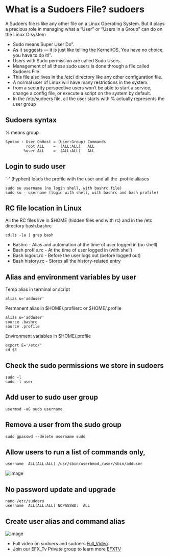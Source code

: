 # What is a Sudoers File? sudoers
 A Sudoers file is like any other file on a Linux Operating System. But it plays a precious role in managing what a “User” or “Users in a Group” can do on the Linux O system
- Sudo means Super User Do”. 
- As it suggests — it is just like telling the Kernel/OS, You have no choice,  you have to do it!”.
- Users with Sudo permission are called Sudo Users. 
- Management of all these sudo users is done through a file called Sudoers File
- This file also lives in the /etc/ directory like any other configuration file.
- A normal user of Linux will have many restrictions in the system.
- from a security perspective users won’t be able to start a service, change a config file, or execute a script on the system by default.
- In the /etc/sudoers file, all the user starts with % actually represents the user group

## Sudoers syntax
% means group
```
Syntax : User OnHost = (User:Group) Commands
         root ALL    =  (ALL:ALL)   ALL
        %user ALL    =  (ALL:ALL)   ALL
```

## Login to sudo user

'-' (hyphen) loads the profile with the user and all the .profile aliases 
```
sudo su username (no login shell, with bashrc file)
sudo su - username (login with shell, with bashrc and bash profile)
```

##  RC file location in Linux
All the RC files live in $HOME (hidden files end with rc) and in the /etc directory bash.bashrc
```
cd;ls -la | grep bash
```
- Bashrc - Alias and automation at the time of user logged in (no shell)
- Bash profile.rc - At the time of user logged in (with shell)
- Bash logout.rc - Before the user logs out (before logged out)
- Bash history.rc - Stores all the history-related entry

## Alias and environment variables by user
 Temp alias in terminal or script
```
alias u='adduser'
```
 Permanent alias in $HOME/.profilerc or $HOME/.profile
```
alias u='adduser'
source .bashrc
source .profile

```
Environment variables in $HOME/.profile
```
export E='/etc/'
cd $E
```

## Check the sudo permissions we store in sudoers 
```
sudo -l
sudo -l user
```

## Add user to sudo user group
```
usermod -aG sudo username
```

## Remove a user from the sudo group
```
sudo gpasswd --delete username sudo
```
## Allow users to run a list of commands only,
```
username  ALL(ALL:ALL) /usr/sbin/userbmod,/user/sbin/adduser
```
![image](https://github.com/efxtv/EFX-Tv-Bookmarks/assets/59799893/3064b786-9cf5-4e64-90b5-60830acad02b)


## No password update and upgrade 
```
nano /etc/sudoers
username  ALL(ALL:ALL) NOPASSWD:  ALL
```
## Create user alias and command alias
![image](https://github.com/efxtv/EFX-Tv-Bookmarks/assets/59799893/e8496868-e781-4cbc-90f5-cdfd55e874bc)

- Full video on sudoers and sudoers [Full_Video](https://t.me/c/1480784123/2223/2350)
- Join our EFX_Tv Private group to learn more [EFXTV](https://t.me/errorfix_tv)




